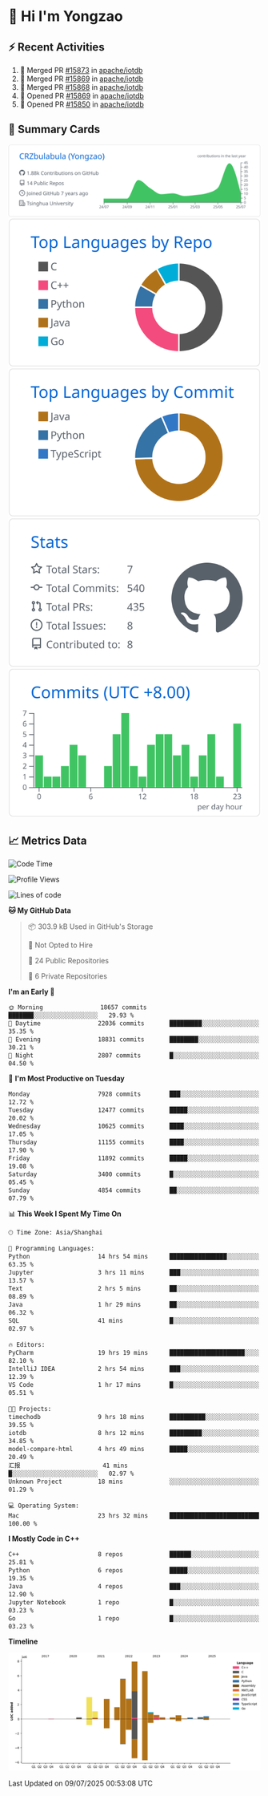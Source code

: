 # 👋 Hi I'm Yongzao

## ⚡ Recent Activities
<!--START_SECTION:activity-->
1. 🎉 Merged PR [#15873](https://github.com/apache/iotdb/pull/15873) in [apache/iotdb](https://github.com/apache/iotdb)
2. 🎉 Merged PR [#15869](https://github.com/apache/iotdb/pull/15869) in [apache/iotdb](https://github.com/apache/iotdb)
3. 🎉 Merged PR [#15868](https://github.com/apache/iotdb/pull/15868) in [apache/iotdb](https://github.com/apache/iotdb)
4. 💪 Opened PR [#15869](https://github.com/apache/iotdb/pull/15869) in [apache/iotdb](https://github.com/apache/iotdb)
5. 💪 Opened PR [#15850](https://github.com/apache/iotdb/pull/15850) in [apache/iotdb](https://github.com/apache/iotdb)
<!--END_SECTION:activity-->

## 🎑 Summary Cards

[![](https://raw.githubusercontent.com/CRZbulabula/CRZbulabula/main/profile-summary-card-output/github/0-profile-details.svg)](https://github.com/vn7n24fzkq/github-profile-summary-cards)
[![](https://raw.githubusercontent.com/CRZbulabula/CRZbulabula/main/profile-summary-card-output/github/1-repos-per-language.svg)](https://github.com/vn7n24fzkq/github-profile-summary-cards) [![](https://raw.githubusercontent.com/CRZbulabula/CRZbulabula/main/profile-summary-card-output/github/2-most-commit-language.svg)](https://github.com/vn7n24fzkq/github-profile-summary-cards)
[![](https://raw.githubusercontent.com/CRZbulabula/CRZbulabula/main/profile-summary-card-output/github/3-stats.svg)](https://github.com/vn7n24fzkq/github-profile-summary-cards) [![](https://raw.githubusercontent.com/CRZbulabula/CRZbulabula/main/profile-summary-card-output/github/4-productive-time.svg)](https://github.com/vn7n24fzkq/github-profile-summary-cards)

## 📈 Metrics Data

<!--START_SECTION:waka-->
![Code Time](http://img.shields.io/badge/Code%20Time-1%2C032%20hrs%2058%20mins-blue)

![Profile Views](http://img.shields.io/badge/Profile%20Views-0-blue)

![Lines of code](https://img.shields.io/badge/From%20Hello%20World%20I%27ve%20Written-34.7%20million%20lines%20of%20code-blue)

**🐱 My GitHub Data** 

> 📦 303.9 kB Used in GitHub's Storage 
 > 
> 🚫 Not Opted to Hire
 > 
> 📜 24 Public Repositories 
 > 
> 🔑 6 Private Repositories 
 > 
**I'm an Early 🐤** 

```text
🌞 Morning                18657 commits       ███████░░░░░░░░░░░░░░░░░░   29.93 % 
🌆 Daytime                22036 commits       █████████░░░░░░░░░░░░░░░░   35.35 % 
🌃 Evening                18831 commits       ████████░░░░░░░░░░░░░░░░░   30.21 % 
🌙 Night                  2807 commits        █░░░░░░░░░░░░░░░░░░░░░░░░   04.50 % 
```
📅 **I'm Most Productive on Tuesday** 

```text
Monday                   7928 commits        ███░░░░░░░░░░░░░░░░░░░░░░   12.72 % 
Tuesday                  12477 commits       █████░░░░░░░░░░░░░░░░░░░░   20.02 % 
Wednesday                10625 commits       ████░░░░░░░░░░░░░░░░░░░░░   17.05 % 
Thursday                 11155 commits       ████░░░░░░░░░░░░░░░░░░░░░   17.90 % 
Friday                   11892 commits       █████░░░░░░░░░░░░░░░░░░░░   19.08 % 
Saturday                 3400 commits        █░░░░░░░░░░░░░░░░░░░░░░░░   05.45 % 
Sunday                   4854 commits        ██░░░░░░░░░░░░░░░░░░░░░░░   07.79 % 
```


📊 **This Week I Spent My Time On** 

```text
🕑︎ Time Zone: Asia/Shanghai

💬 Programming Languages: 
Python                   14 hrs 54 mins      ████████████████░░░░░░░░░   63.35 % 
Jupyter                  3 hrs 11 mins       ███░░░░░░░░░░░░░░░░░░░░░░   13.57 % 
Text                     2 hrs 5 mins        ██░░░░░░░░░░░░░░░░░░░░░░░   08.89 % 
Java                     1 hr 29 mins        ██░░░░░░░░░░░░░░░░░░░░░░░   06.32 % 
SQL                      41 mins             █░░░░░░░░░░░░░░░░░░░░░░░░   02.97 % 

🔥 Editors: 
PyCharm                  19 hrs 19 mins      █████████████████████░░░░   82.10 % 
IntelliJ IDEA            2 hrs 54 mins       ███░░░░░░░░░░░░░░░░░░░░░░   12.39 % 
VS Code                  1 hr 17 mins        █░░░░░░░░░░░░░░░░░░░░░░░░   05.51 % 

🐱‍💻 Projects: 
timechodb                9 hrs 18 mins       ██████████░░░░░░░░░░░░░░░   39.55 % 
iotdb                    8 hrs 12 mins       █████████░░░░░░░░░░░░░░░░   34.85 % 
model-compare-html       4 hrs 49 mins       █████░░░░░░░░░░░░░░░░░░░░   20.49 % 
汇报                       41 mins             █░░░░░░░░░░░░░░░░░░░░░░░░   02.97 % 
Unknown Project          18 mins             ░░░░░░░░░░░░░░░░░░░░░░░░░   01.29 % 

💻 Operating System: 
Mac                      23 hrs 32 mins      █████████████████████████   100.00 % 
```

**I Mostly Code in C++** 

```text
C++                      8 repos             ██████░░░░░░░░░░░░░░░░░░░   25.81 % 
Python                   6 repos             █████░░░░░░░░░░░░░░░░░░░░   19.35 % 
Java                     4 repos             ███░░░░░░░░░░░░░░░░░░░░░░   12.90 % 
Jupyter Notebook         1 repo              █░░░░░░░░░░░░░░░░░░░░░░░░   03.23 % 
Go                       1 repo              █░░░░░░░░░░░░░░░░░░░░░░░░   03.23 % 
```



**Timeline**

![Lines of Code chart](https://raw.githubusercontent.com/CRZbulabula/CRZbulabula/main/assets/bar_graph.png)


 Last Updated on 09/07/2025 00:53:08 UTC
<!--END_SECTION:waka-->

